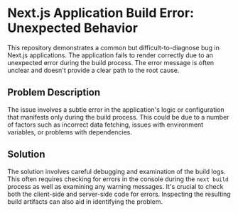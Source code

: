 # Next.js Application Build Error: Unexpected Behavior

This repository demonstrates a common but difficult-to-diagnose bug in Next.js applications. The application fails to render correctly due to an unexpected error during the build process.  The error message is often unclear and doesn't provide a clear path to the root cause.

## Problem Description
The issue involves a subtle error in the application's logic or configuration that manifests only during the build process.  This could be due to a number of factors such as incorrect data fetching, issues with environment variables, or problems with dependencies.

## Solution
The solution involves careful debugging and examination of the build logs. This often requires checking for errors in the console during the `next build` process as well as examining any warning messages.  It's crucial to check both the client-side and server-side code for errors.  Inspecting the resulting build artifacts can also aid in identifying the problem.

